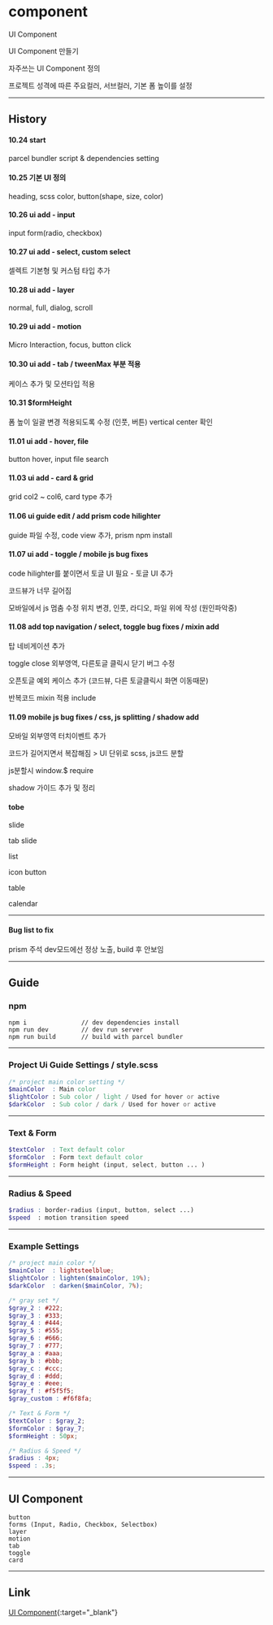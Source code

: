 # component
UI Component


UI Component 만들기

자주쓰는 UI Component 정의

프로젝트 성격에 따른 주요컬러, 서브컬러, 기본 폼 높이를 설정


---

## History

#### 10.24 start
parcel bundler script & dependencies setting

#### 10.25 기본 UI 정의
heading, scss color, button(shape, size, color)


#### 10.26 ui add - input
input form(radio, checkbox)

#### 10.27 ui add - select, custom select
셀렉트 기본형 및 커스텀 타입 추가

#### 10.28 ui add - layer 
normal, full, dialog, scroll 

#### 10.29 ui add - motion 
Micro Interaction, focus, button click 

#### 10.30 ui add - tab / tweenMax 부분 적용 
케이스 추가 및 모션타입 적용


#### 10.31 $formHeight
폼 높이 일괄 변경 적용되도록 수정 (인풋, 버튼) vertical center 확인

#### 11.01 ui add - hover, file
button hover, input file search

#### 11.03 ui add - card & grid
grid col2 ~ col6, card type 추가

#### 11.06 ui guide edit / add prism code hilighter 
guide 파일 수정, code view 추가, prism npm install

#### 11.07 ui add - toggle / mobile js bug fixes 
code hilighter를 붙이면서 토글 UI 필요 - 토글 UI 추가

코드뷰가 너무 길어짐

모바일에서 js 멈춤 수정 위치 변경, 인풋, 라디오, 파일 위에 작성 (원인파악중)


#### 11.08 add top navigation / select, toggle bug fixes / mixin add
탑 네비게이션 추가

toggle close 외부영역, 다른토글 클릭시 닫기 버그 수정

오픈토글 예외 케이스 추가 (코드뷰, 다른 토글클릭시 화면 이동때문)

반복코드 mixin 적용 include


#### 11.09 mobile js bug fixes / css, js splitting / shadow add
모바일 외부영역 터치이벤트 추가

코드가 길어지면서 복잡해짐 > UI 단위로 scss, js코드 분할

js분할시 window.$ require

shadow 가이드 추가 및 정리

#### tobe
slide

tab slide

list

icon button

table

calendar

---

#### Bug list to fix
prism 주석 dev모드에선 정상 노출, build 후 안보임



---


## Guide

### npm 
```
npm i               // dev dependencies install
npm run dev         // dev run server
npm run build       // build with parcel bundler
```

---

### Project Ui Guide Settings / style.scss
```scss
/* project main color setting */
$mainColor  : Main color 
$lightColor : Sub color / light / Used for hover or active
$darkColor  : Sub color / dark / Used for hover or active
```

---

### Text & Form
```scss
$textColor  : Text default color
$formColor  : Form text default color
$formHeight : Form height (input, select, button ... )
```

---

### Radius & Speed
```scss
$radius : border-radius (input, button, select ...)
$speed  : motion transition speed
```

---

### Example Settings
```scss
/* project main color */
$mainColor  : lightsteelblue;
$lightColor : lighten($mainColor, 19%);
$darkColor  : darken($mainColor, 7%);

/* gray set */
$gray_2 : #222;
$gray_3 : #333;
$gray_4 : #444;
$gray_5 : #555;
$gray_6 : #666;
$gray_7 : #777;
$gray_a : #aaa;
$gray_b : #bbb;
$gray_c : #ccc;
$gray_d : #ddd;
$gray_e : #eee;
$gray_f : #f5f5f5;
$gray_custom : #f6f8fa;

/* Text & Form */
$textColor : $gray_2;
$formColor : $gray_7;
$formHeight : 50px;

/* Radius & Speed */
$radius : 4px;
$speed : .3s;
```

---

## UI Component
```
button
forms (Input, Radio, Checkbox, Selectbox)
layer
motion
tab
toggle
card
```

---


## Link
[UI Component](https://code-sign.github.io/library/ui/181024_uicomponent/index.html){:target="_blank"} 
